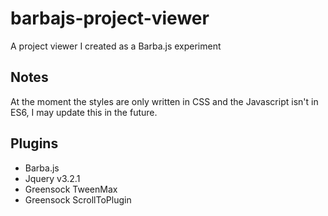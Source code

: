 # barbajs-project-viewer
A project viewer I created as a Barba.js experiment

## Notes
At the moment the styles are only written in CSS and the Javascript isn't in ES6, I may update this in the future.

## Plugins
- Barba.js
- Jquery v3.2.1
- Greensock TweenMax
- Greensock ScrollToPlugin

